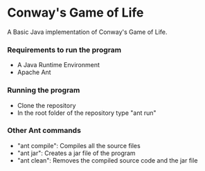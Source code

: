 # Conway's Game of Life

A Basic Java implementation of Conway's Game of Life.


### Requirements to run the program

- A Java Runtime Environment
- Apache Ant

### Running the program

- Clone the repository
- In the root folder of the repository type "ant run"

### Other Ant commands
- "ant compile": Compiles all the source files
- "ant jar": Creates a jar file of the program
- "ant clean": Removes the compiled source code and the jar file
